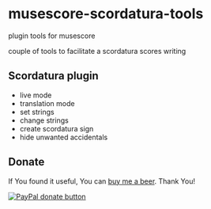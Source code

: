 # musescore-scordatura-tools
plugin tools for musescore

couple of tools to facilitate a scordatura scores writing

## Scordatura plugin
- live mode
- translation mode
- set strings
- change strings
- create scordatura sign
- hide unwanted accidentals

## Donate
If You found it useful, You can [buy me a beer](https://paypal.me/pools/c/8BAF6T5CvF).
Thank You!

[![PayPal donate button](https://img.shields.io/static/v1?label=Buy%20me%20a%20beer&message=PayPal&color=9cf)](https://paypal.me/pools/c/8BAF6T5CvF)
